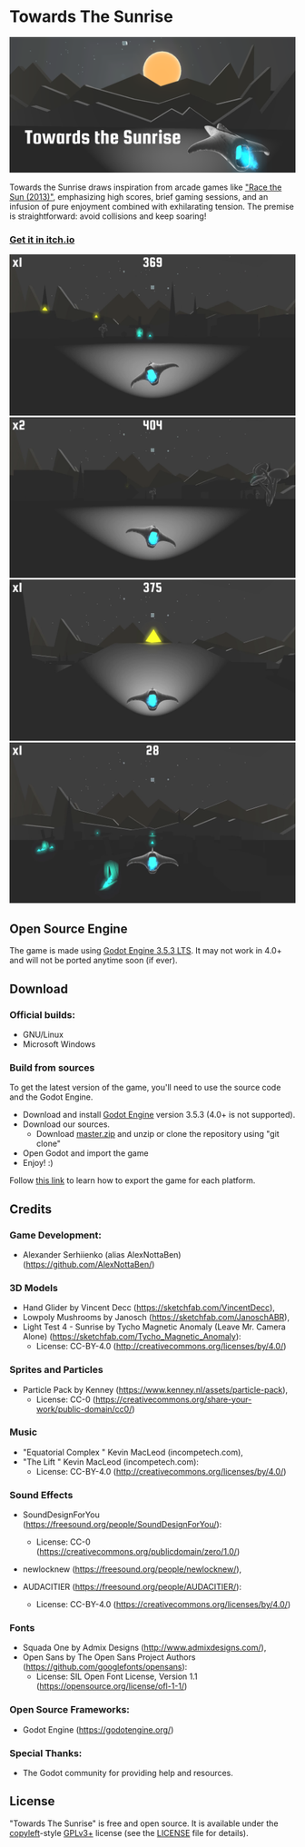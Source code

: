 # Towards The Sunrise

![Cover](./Pictures/Cover.png)

Towards the Sunrise draws inspiration from arcade games like ["Race the Sun (2013)"](https://en.wikipedia.org/wiki/Race_the_Sun_(video_game)), emphasizing high scores, brief gaming sessions, and an infusion of pure enjoyment combined with exhilarating tension. The premise is straightforward: avoid collisions and keep soaring!

### [Get it in itch.io](https://alexnottaben.itch.io/towards-the-sunrise)

![Screenshot1](./Pictures/ScreenShot%20-%20%201.png)
![Screenshot2](./Pictures/ScreenShot%20-%20%202.png)
![Screenshot3](./Pictures/ScreenShot%20-%20%203.png)
![Screenshot4](./Pictures/ScreenShot%20-%20%204.png)

## Open Source Engine
The game is made using [Godot Engine 3.5.3 LTS](https://godotengine.org/). It may not work in 4.0+ and will not be ported anytime soon (if ever).

## Download
### Official builds:
- GNU/Linux
- Microsoft Windows

### Build from sources
To get the latest version of the game, you'll need to use the source code and the Godot Engine.

- Download and install [Godot Engine](https://godotengine.org/download) version 3.5.3 (4.0+ is not supported).
- Download our sources.
  - Download [master.zip](https://github.com/AlexNottaBen/Towards-The-Sunrise/archive/master.zip) and unzip or clone the repository using "git clone"
- Open Godot and import the game
- Enjoy! :)

Follow [this link](http://docs.godotengine.org/en/latest/learning/workflow/export/exporting_projects.html) to learn how to export the game for each platform.

## Credits
### Game Development:
- Alexander Serhiienko (alias AlexNottaBen) (https://github.com/AlexNottaBen/)

### 3D Models
- Hand Glider by Vincent Decc (https://sketchfab.com/VincentDecc),
- Lowpoly Mushrooms by Janosch (https://sketchfab.com/JanoschABR),
- Light Test 4 - Sunrise by Tycho Magnetic Anomaly (Leave Mr. Camera Alone) (https://sketchfab.com/Tycho_Magnetic_Anomaly):
    - License: CC-BY-4.0 (http://creativecommons.org/licenses/by/4.0/)

### Sprites and Particles
- Particle Pack by Kenney (https://www.kenney.nl/assets/particle-pack),
    - License: CC-0 (https://creativecommons.org/share-your-work/public-domain/cc0/)

### Music
- "Equatorial Complex " Kevin MacLeod (incompetech.com),
- "The Lift " Kevin MacLeod (incompetech.com):
    - License: CC-BY-4.0 (http://creativecommons.org/licenses/by/4.0/)

### Sound Effects
- SoundDesignForYou (https://freesound.org/people/SoundDesignForYou/):
    - License: CC-0 (https://creativecommons.org/publicdomain/zero/1.0/)

- newlocknew (https://freesound.org/people/newlocknew/),
- AUDACITIER (https://freesound.org/people/AUDACITIER/):
    - License: CC-BY-4.0 (https://creativecommons.org/licenses/by/4.0/)

### Fonts
- Squada One by Admix Designs (http://www.admixdesigns.com/),
- Open Sans by The Open Sans Project Authors (https://github.com/googlefonts/opensans):
    - License: SIL Open Font License, Version 1.1 (https://opensource.org/license/ofl-1-1/)

### Open Source Frameworks:
- Godot Engine (https://godotengine.org/)

### Special Thanks:
- The Godot community for providing help and resources.

## License
"Towards The Sunrise" is free and open source. It is available under the [copyleft](https://www.gnu.org/copyleft/)-style [GPLv3+](https://www.gnu.org/licenses/gpl-3.0.html) license (see the [LICENSE](LICENSE) file for details).
